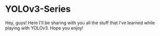 # YOLOv3-Series
Hey, guys! Here I'll be sharing with you all the stuff that I've learned while playing with YOLOv3. Hope you enjoy!
